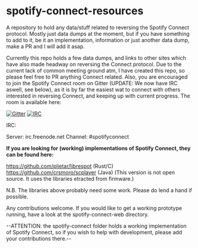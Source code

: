 # spotify-connect-resources
A repository to hold any data/stuff related to reversing the Spotify Connect protocol. Mostly just data dumps at the moment, but if you have something to add to it, be it an implementation, information or just another data dump, make a PR and I will add it asap.

Currently this repo holds a few data dumps, and links to other sites which have also made headway on reversing the Connect protocol. Due to the current lack of common meeting ground atm, I have created this repo, so please feel free to PR anything Connect related. Also, you are encouraged to join the Spotify Connect room on Gitter (UPDATE: We now have IRC aswell, see below), as it is by far the easiest wat to connect with others interested in reversing Connect, and keeping up with current progress. The room is available here:

[![Gitter](https://badges.gitter.im/Join%20Chat.svg)](https://gitter.im/sashahilton00/spotify-connect-resources?utm_source=badge&utm_medium=badge&utm_campaign=pr-badge)
[![IRC](https://img.shields.io/badge/IRC-Freenode-brightgreen.svg)](https://webchat.freenode.net/)

IRC:

Server: irc.freenode.net
Channel: #spotifyconnect

**If you are looking for (working) implementations of Spotify Connect, they can be found here:**

https://github.com/plietar/librespot (Rust/C)  
https://github.com/crsmoro/scplayer (Java) (This version is not open source. It uses the libraries etracted from firmware.)

N.B. The libraries above probably need some work. Please do lend a hand if possible.

Any contributions welcome. If you would like to get a working prototype running, have a look at the spotify-connect-web directory.

--ATTENTION: the spotify-connect folder holds a working implementation of Spotify Connect, so if you wish to help with development, please add your contributions there.--

